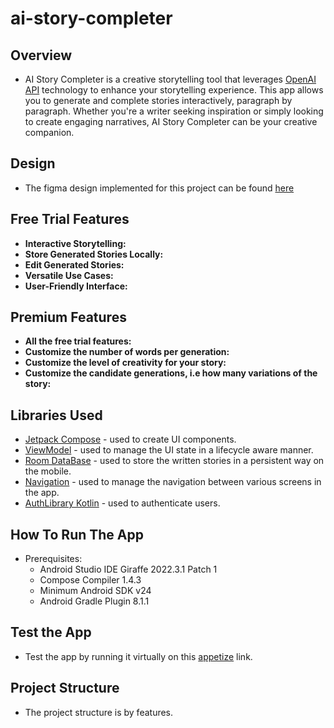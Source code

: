 # ai-story-completer
## Overview
- AI Story Completer is a creative storytelling tool that leverages [OpenAI API](https://openai.com/blog/openai-api) technology to enhance your storytelling experience. This app allows you to generate and complete stories interactively, paragraph by paragraph. Whether you're a writer seeking inspiration or simply looking to create engaging narratives, AI Story Completer can be your creative companion.
## Design
 - The figma design implemented for this project can be found [here](https://www.figma.com/file/D3SxwJddIyer4RLILWsSfD/Ai-Stories-Completer?node-id=0%3A1&mode=dev)
## Free Trial Features
- **Interactive Storytelling:**
- **Store Generated Stories Locally:** 
- **Edit Generated Stories:**  
- **Versatile Use Cases:** 
- **User-Friendly Interface:**
## Premium Features
- **All the free trial features:**
- **Customize the number of words per generation:** 
- **Customize the level of creativity for your story:**  
- **Customize the candidate generations, i.e how many variations of the story:**
## Libraries Used
- [Jetpack Compose](https://developer.android.com/jetpack/compose) - used to create UI components.
- [ViewModel](https://developer.android.com/topic/libraries/architecture/viewmodel) - used to manage the UI state in a lifecycle aware manner.
- [Room DataBase](https://developer.android.com/jetpack/androidx/releases/room) - used to store the written stories in a persistent way on the mobile.
- [Navigation](https://developer.android.com/jetpack/compose/navigation) - used to manage the navigation between various screens in the app.
- [AuthLibrary Kotlin](https://github.com/hngx-org/mirage-kotlin-auth-library/releases/tag/2.0.0) - used to authenticate users.
    
## How To Run The App
  - Prerequisites:
     - Android Studio IDE Giraffe 2022.3.1 Patch 1
     - Compose Compiler 1.4.3
     - Minimum Android SDK v24
     - Android Gradle Plugin 8.1.1
## Test the App
  - Test the app by running it virtually on this [appetize]() link.
## Project Structure
 -  The project structure is by features.
  
